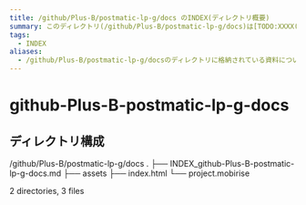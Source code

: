 ```yaml
---
title: /github/Plus-B/postmatic-lp-g/docs のINDEX(ディレクトリ概要)
summary: このディレクトリ(/github/Plus-B/postmatic-lp-g/docs)は[TODO:XXXX(このディレクトリに保存するファイルの説明を書く)]を格納する場所です。
tags:
  - INDEX
aliases:
  - /github/Plus-B/postmatic-lp-g/docsのディレクトリに格納されている資料について(INDEX:索引)
---
```


# github-Plus-B-postmatic-lp-g-docs

## ディレクトリ構成

/github/Plus-B/postmatic-lp-g/docs
.
├── INDEX_github-Plus-B-postmatic-lp-g-docs.md
├── assets
├── index.html
└── project.mobirise

2 directories, 3 files


